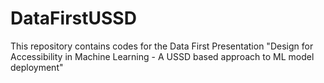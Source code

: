 # DataFirstUSSD
This repository contains codes for the Data First Presentation "Design for Accessibility in Machine Learning - A USSD based approach to ML model deployment"
